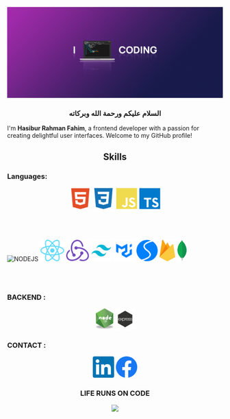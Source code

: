 <img src="./codee.png" />

  <h3 align="center">السلام عليكم ورحمة الله وبركاته</h3>
  
I'm **Hasibur Rahman Fahim**, a frontend developer with a passion for creating delightful user interfaces. Welcome to my GitHub profile!

 
<h2 align="center"> Skills </h2>

### Languages:
 <div align="center">  
    <img alt="HTML" height="50"  src="./html2.svg" />
    <img alt="HTML"  height="50" src="./css2.svg" />
    <img alt="JavaScript"  height="50"  src="./js2.svg" />
    <img alt="TypeScript"   height="50" src="./ts2.svg" />
</div>         
<br/><br/>         
<br/><br/>



  <img alt="NODEJS" height="50"  ssrc="./nextjs.png" />
   <img alt="NODEJS" height="50"   src="./react.png" />
    <img alt="NODEJS" height="50"   src="./redux.png" />
     <img alt="NODEJS" height="50"  src="./tailwind.png"/>
      <img alt="NODEJS" height="50"  src="./mui.png" />
       <img alt="NODEJS" height="50"  src="./swiper.svg"/>
        <img alt="NODEJS" height="50"   src="./Firebase.png" />
         <img alt="NODEJS" height="50"   src="./mongodb.png"/>
         
<br/><br/>

 
   


### BACKEND :
 <div align="center">  
    <img alt="NODEJS" height="50"  src="./node-js.png" />
    <img alt="EXPRESS"  height="50" src="./express.png" />
</div>


 







### CONTACT :
 <div align="center">  
    <img alt="linkend" height="50"  src="./linkedin.jpg" />
    <img alt="FACEBOON"  height="50" src="./facebook.png" />
</div>
  <h3 align="center">LIFE RUNS ON CODE </h3>
  

 

  <p align="center">
    <img src="https://capsule-render.vercel.app/api?type=waving&color=gradient&height=100&section=footer"/>
<!--      <img src="./footer.svg"/> -->
</p>


<!-- <img margin="margin-auto" src="./68747470733a2f2f63617073756c652d72656e6465722e76657263656c2e6170702f6170693f747970653d776176696e6726636f6c6f723d6772616469656e74266865696768743d3130302673656374696f6e3d666f6f746572.svg" /> -->

